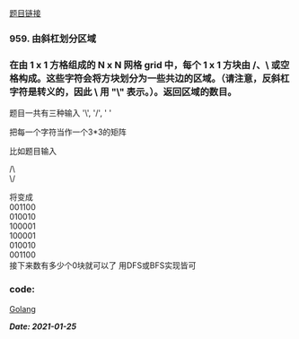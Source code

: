 [题目链接](https://leetcode-cn.com/problems/regions-cut-by-slashes/)      
    
### 959. 由斜杠划分区域
### 在由 1 x 1 方格组成的 N x N 网格 grid 中，每个 1 x 1 方块由 /、\ 或空格构成。这些字符会将方块划分为一些共边的区域。（请注意，反斜杠字符是转义的，因此 \ 用 "\\" 表示。）。返回区域的数目。

题目一共有三种输入 '\\', '/', ' '  

把每一个字符当作一个3*3的矩阵  

比如题目输入  

/\  
\\/  

将变成  
001100  
010010  
100001  
100001  
010010  
001100  
接下来数有多少个0块就可以了
用DFS或BFS实现皆可

### code:
[Golang](https://github.com/Archangel59/LeetCode/blob/main/959/959.go)  

***Date: 2021-01-25***